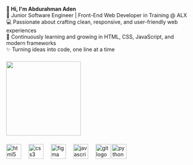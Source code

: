 <br clear="both">

<p align="left"><strong>👋 Hi, I'm Abdurahman Aden </strong> <br>🚀 Junior Software Engineer | Front-End Web Developer in Training @ ALX  <br>💻 Passionate about crafting clean, responsive, and user-friendly web experiences  <br>🌱 Continuously learning and growing in HTML, CSS, JavaScript, and modern frameworks  <br>✨ Turning ideas into code, one line at a time</p>

###

<div align="left">
  <img height="200" src="https://raw.githubusercontent.com/TheDudeThatCode/TheDudeThatCode/master/Assets/Designer.gif"  />
</div>

###

<div align="left">
  <img src="https://cdn.jsdelivr.net/gh/devicons/devicon/icons/html5/html5-original.svg" height="40" alt="html5 logo"  />
  <img width="12" />
  <img src="https://cdn.jsdelivr.net/gh/devicons/devicon/icons/css3/css3-original.svg" height="40" alt="css3 logo"  />
  <img width="12" />
  <img src="https://cdn.jsdelivr.net/gh/devicons/devicon/icons/figma/figma-original.svg" height="40" alt="figma logo"  />
  <img width="12" />
  <img src="https://cdn.jsdelivr.net/gh/devicons/devicon/icons/javascript/javascript-original.svg" height="40" alt="javascript logo"  />
  <img width="12" />
  <img src="https://cdn.jsdelivr.net/gh/devicons/devicon/icons/git/git-original.svg" height="40" alt="git logo"  />
   <img src="https://cdn.jsdelivr.net/gh/devicons/devicon/icons/python/python-original.svg" height="40" alt="python logo"  />
</div>

###

<div align="left">
</div>

###

